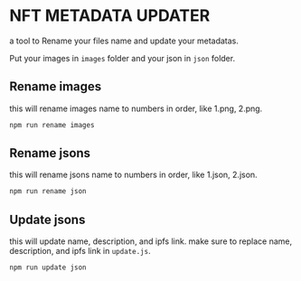 # NFT METADATA UPDATER

a tool to Rename your files name and update your metadatas.

Put your images in `images` folder and your json in `json` folder.

## Rename images
this will rename images name to numbers in order, like 1.png, 2.png.

```sh
npm run rename images
```

## Rename jsons
this will rename jsons name to numbers in order, like 1.json, 2.json.

```sh
npm run rename json
```

## Update jsons

this will update name, description, and ipfs link.
make sure to replace name, description, and ipfs link in `update.js`.

```sh
npm run update json
```


